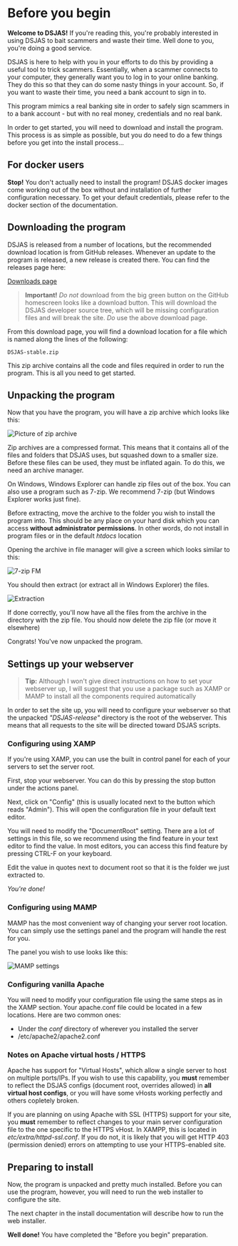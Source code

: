 # Before you begin

**Welcome to DSJAS!** If you're reading this, you're probably interested in using DSJAS to bait scammers and waste their time. Well done to you, you're doing a good service.

DSJAS is here to help with you in your efforts to do this by providing a useful tool to trick scammers. Essentially, when a scammer connects to your computer, they generally want you to log in to your online banking. They do this so that they can do some nasty things in your account. So, if you want to waste their time, you need a bank account to sign in to.

This program mimics a real banking site in order to safely sign scammers in to a bank account - but with no real money, credentials and no real bank.

In order to get started, you will need to download and install the program. This process is as simple as possible, but you do need to do a few things before you get into the install process...

## For docker users

**Stop!** You don't actually need to install the program! DSJAS docker images come working out of the box without and installation of further configuration necessary. To get your default credentials, please refer to the docker section of the documentation.

## Downloading the program

DSJAS is released from a number of locations, but the recommended download location is from GitHub releases. Whenever an update to the program is released, a new release is created there. You can find the releases page here:

[Downloads page](https://github.com/DSJAS/DSJAS/releases/latest)

> **Important!** *Do not* download from the big green button on the GitHub homescreen looks like a download button. This will download the DSJAS developer source tree, which will be missing configuration files and will break the site. *Do* use the above download page.

From this download page, you will find a download location for a file which is named along the lines of the following:

    DSJAS-stable.zip

This zip archive contains all the code and files required in order to run the program. This is all you need to get started.

## Unpacking the program

Now that you have the program, you will have a zip archive which looks like this:

![Picture of zip archive](https://i.imgur.com/ExLC4C5.png "DSJAS zip archive")

Zip archives are a compressed format. This means that it contains all of the files and folders that DSJAS uses, but squashed down to a smaller size. Before these files can be used, they must be inflated again. To do this, we need an archive manager.

On Windows, Windows Explorer can handle zip files out of the box. You can also use a program such as 7-zip. We recommend 7-zip (but Windows Explorer works just fine).

Before extracting, move the archive to the folder you wish to install the program into. This should be any place on your hard disk which you can access **without administrator permissions**. In other words, do not install in program files or in the default *htdocs* location

Opening the archive in file manager will give a screen which looks similar to this:

![7-zip FM](https://i.imgur.com/5ALyjhe.png "Picture of 7-zip file manager")

You should then extract (or extract all in Windows Explorer) the files.

![Extraction](https://i.imgur.com/4UQILPn.png "Extract method")

If done correctly, you'll now have all the files from the archive in the directory with the zip file. You should now delete the zip file (or move it elsewhere)

Congrats! You've now unpacked the program.

## Settings up your webserver

> **Tip:** Although I won't give direct instructions on how to set your webserver up, I will suggest that you use a package such as XAMP or MAMP to install all the components required automatically

In order to set the site up, you will need to configure your webserver so that the unpacked *"DSJAS-release"* directory is the root of the webserver.
This means that all requests to the site will be directed toward DSJAS scripts.

### Configuring using XAMP

If you're using XAMP, you can use the built in control panel for each of your servers to set the server root.

First, stop your webserver. You can do this by pressing the stop button under the actions panel.

Next, click on "Config" (this is usually located next to the button which reads "Admin"). This will open the configuration file in your default text editor.

You will need to modify the "DocumentRoot" setting. There are a lot of settings in this file, so we recommend using the find feature in your text editor to find the value. In most editors, you can access this find feature by pressing CTRL-F on your keyboard.

Edit the value in quotes next to document root so that it is the folder we just extracted to.

*You're done!*

### Configuring using MAMP

MAMP has the most convenient way of changing your server root location. You can simply use the settings panel and the program will handle the rest for you.

The panel you wish to use looks like this:

![MAMP settings](https://i.imgur.com/ybqoaQY.png "MAMP Server Root Settings")

### Configuring vanilla Apache

You will need to modify your configuration file using the same steps as in the XAMP section. Your apache.conf file could be located in a few locations. Here are two common ones:

* Under the *conf* directory of wherever you installed the server
* /etc/apache2/apache2.conf

### Notes on Apache virtual hosts / HTTPS

Apache has support for "Virtual Hosts", which allow a single server to host on multiple ports/IPs. If you wish to use this capability, you **must** remember to reflect the DSJAS configs (document root, overrides allowed) in **all virtual host configs**, or you will have some vHosts working perfectly and others copletely broken.

If you are planning on using Apache with SSL (HTTPS) support for your site, you **must** remember to reflect changes to your main server configuration file to the one specific to the HTTPS vHost. In XAMPP, this is located in *etc/extra/httpd-ssl.conf*. If you do not, it is likely that you will get HTTP 403 (permission denied) errors on attempting to use your HTTPS-enabled site.

## Preparing to install

Now, the program is unpacked and pretty much installed. Before you can use the program, however, you will need to run the web installer to configure the site.

The next chapter in the install documentation will describe how to run the web installer.

**Well done!** You have completed the "Before you begin" preparation.
